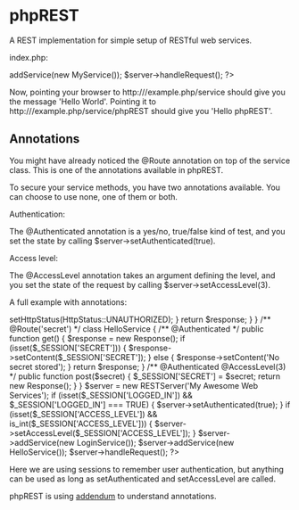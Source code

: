 phpREST
=======

A REST implementation for simple setup of RESTful web services.

index.php:

<?php
require_once('rest/RESTServer.php');

/** @Route('service') */
class MyService {
  public function get($name) {
    if ($name !== null) {
      echo 'Hello ' . $name;
    } else {
      echo 'Hello World';
    }
  }
}

$server = new RESTServer('My Awesome Web Services');
$server->addService(new MyService());

$server->handleRequest();
?>

Now, pointing your browser to http://<path-to-file>/example.php/service should give you the message 'Hello World'. Pointing it to http://<path-to-file>/example.php/service/phpREST should give you 'Hello phpREST'.


Annotations
-----------

You might have already noticed the @Route annotation on top of the service class. This is one of the annotations available in phpREST.

To secure your service methods, you have two annotations available. You can choose to use none, one of them or both.

Authentication:
<?
...

/** @Authenticated */
public function post($newItem) {
  ...
}

...
?>

The @Authenticated annotation is a yes/no, true/false kind of test, and you set the state by calling $server->setAuthenticated(true).

Access level:
<?
...

/** @AccessLevel(2) */
public function post($newItem) {
  ...
}

...
?>

The @AccessLevel annotation takes an argument defining the level, and you set the state of the request by calling $server->setAccessLevel(3).

A full example with annotations:

<?php
require_once('rest/RESTServer.php');

session_start();

/** @Route('login') */
class LoginService {

  public function any($username, $password) {
    $response = new Response();

    if ($username == 'root' && $password == 'god') {
      $_SESSION['LOGGED_IN'] = TRUE;
      $_SESSION['ACCESS_LEVEL'] = 100;
    } else if ($username == 'john' && $password == 'doe') {
      $_SESSION['LOGGED_IN'] = TRUE;
      $_SESSION['ACCESS_LEVEL'] = 1;
    } else {
      $response->setHttpStatus(HttpStatus::UNAUTHORIZED);
    }

    return $response;
  }
}

/** @Route('secret') */
class HelloService {

  /** @Authenticated */
  public function get() {
    $response = new Response();

    if (isset($_SESSION['SECRET'])) {
      $response->setContent($_SESSION['SECRET']);
    } else {
      $response->setContent('No secret stored');
    }

    return $response;
  }

  /** @Authenticated @AccessLevel(3) */
  public function post($secret) {
    $_SESSION['SECRET'] = $secret;

    return new Response();
  }
}

$server = new RESTServer('My Awesome Web Services');

if (isset($_SESSION['LOGGED_IN']) &&
    $_SESSION['LOGGED_IN'] === TRUE) {
   $server->setAuthenticated(true);
}

if (isset($_SESSION['ACCESS_LEVEL']) &&
    is_int($_SESSION['ACCESS_LEVEL'])) {
   $server->setAccessLevel($_SESSION['ACCESS_LEVEL']);
}

$server->addService(new LoginService());
$server->addService(new HelloService());

$server->handleRequest();
?>

Here we are using sessions to remember user authentication, but anything can be used as long as setAuthenticated and setAccessLevel are called.


phpREST is using [addendum](http://code.google.com/p/addendum/) to understand annotations.

